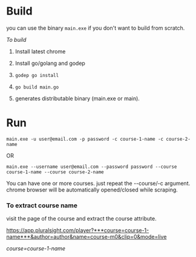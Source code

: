 
# Build

you can use the binary `main.exe` if you don't want to build from scratch. 

*To build*

1) Install latest chrome

2) Install go/golang and godep

2) `godep go install`

3) `go build main.go`

4) generates distributable binary (main.exe or main).



# Run

`main.exe -u user@email.com -p password -c course-1-name -c course-2-name`

OR

`main.exe --username user@email.com --password password --course course-1-name --course course-2-name`

You can have one or more courses. just repeat the --course/-c argument.
chrome browser will be automatically opened/closed while scraping.

### To extract course name 

visit the page of the course and extract the course attribute.

https://app.pluralsight.com/player?***course=course-1-name***&author=author&name=course-m0&clip=0&mode=live

*course=course-1-name*
